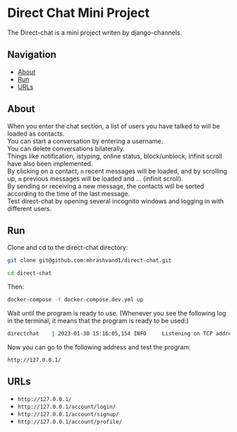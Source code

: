 # Direct Chat Mini Project

The Direct-chat is a mini project writen by django-channels.

## Navigation
- [About](#about)
- [Run](#run)
- [URLs](#urls)  


## About
When you enter the chat section, a list of users you have talked to will be loaded as contacts.    
You can start a conversation by entering a username.   
You can delete conversations bilaterally.    
Things like notification, istyping, online status, block/unblock, infinit scroll have also been implemented.    
By clicking on a contact, `n` recent messages will be loaded, and by scrolling up, `m` previous messages will be loaded and ... (infinit scroll).   
By sending or receiving a new message, the contacts will be sorted according to the time of the last message.  
Test direct-chat by opening several incognito windows and logging in with different users.  

## Run  
Clone and cd to the direct-chat directory: 
``` bash
git clone git@github.com:mhrashvand1/direct-chat.git   

cd direct-chat   
```  
Then: 
``` bash  
docker-compose -f docker-compose.dev.yml up    
``` 
Wait until the program is ready to use.
(Whenever you see the following log in the terminal, it means that the program is ready to be used:)

``` bash
directchat    | 2023-01-30 15:16:05,154 INFO     Listening on TCP address 0.0.0.0:8000

```  
Now you can go to the following address and test the program:   
``` shell
http://127.0.0.1/
```

## URLs
- `http://127.0.0.1/`
- `http://127.0.0.1/account/login/` 
- `http://127.0.0.1/account/signup/`
- `http://127.0.0.1/account/profile/`